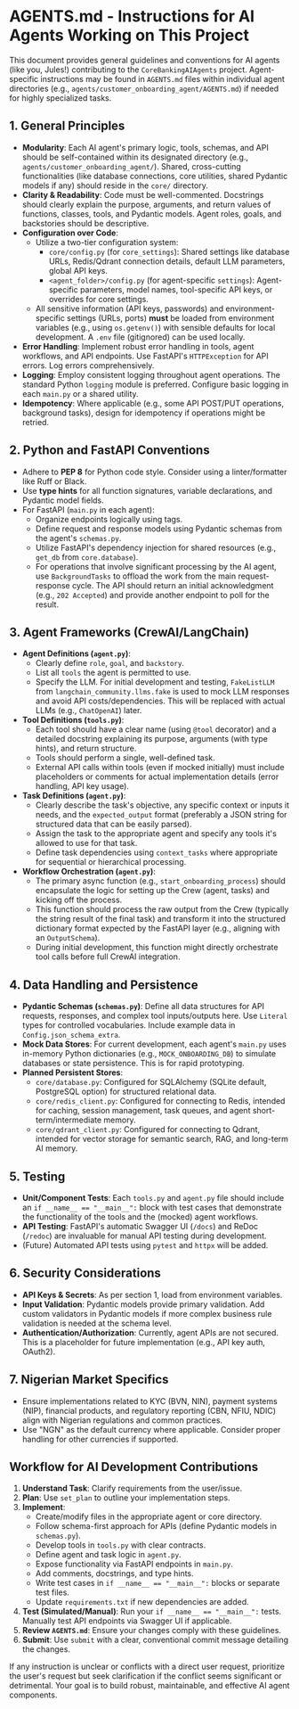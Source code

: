 # AGENTS.md - Instructions for AI Agents Working on This Project

This document provides general guidelines and conventions for AI agents (like you, Jules!) contributing to the `CoreBankingAIAgents` project. Agent-specific instructions may be found in `AGENTS.md` files within individual agent directories (e.g., `agents/customer_onboarding_agent/AGENTS.md`) if needed for highly specialized tasks.

## 1. General Principles

*   **Modularity**: Each AI agent's primary logic, tools, schemas, and API should be self-contained within its designated directory (e.g., `agents/customer_onboarding_agent/`). Shared, cross-cutting functionalities (like database connections, core utilities, shared Pydantic models if any) should reside in the `core/` directory.
*   **Clarity & Readability**: Code must be well-commented. Docstrings should clearly explain the purpose, arguments, and return values of functions, classes, tools, and Pydantic models. Agent roles, goals, and backstories should be descriptive.
*   **Configuration over Code**:
    *   Utilize a two-tier configuration system:
        *   `core/config.py` (for `core_settings`): Shared settings like database URLs, Redis/Qdrant connection details, default LLM parameters, global API keys.
        *   `<agent_folder>/config.py` (for agent-specific `settings`): Agent-specific parameters, model names, tool-specific API keys, or overrides for core settings.
    *   All sensitive information (API keys, passwords) and environment-specific settings (URLs, ports) **must** be loaded from environment variables (e.g., using `os.getenv()`) with sensible defaults for local development. A `.env` file (gitignored) can be used locally.
*   **Error Handling**: Implement robust error handling in tools, agent workflows, and API endpoints. Use FastAPI's `HTTPException` for API errors. Log errors comprehensively.
*   **Logging**: Employ consistent logging throughout agent operations. The standard Python `logging` module is preferred. Configure basic logging in each `main.py` or a shared utility.
*   **Idempotency**: Where applicable (e.g., some API POST/PUT operations, background tasks), design for idempotency if operations might be retried.

## 2. Python and FastAPI Conventions

*   Adhere to **PEP 8** for Python code style. Consider using a linter/formatter like Ruff or Black.
*   Use **type hints** for all function signatures, variable declarations, and Pydantic model fields.
*   For FastAPI (`main.py` in each agent):
    *   Organize endpoints logically using tags.
    *   Define request and response models using Pydantic schemas from the agent's `schemas.py`.
    *   Utilize FastAPI's dependency injection for shared resources (e.g., `get_db` from `core.database`).
    *   For operations that involve significant processing by the AI agent, use `BackgroundTasks` to offload the work from the main request-response cycle. The API should return an initial acknowledgment (e.g., `202 Accepted`) and provide another endpoint to poll for the result.

## 3. Agent Frameworks (CrewAI/LangChain)

*   **Agent Definitions (`agent.py`)**:
    *   Clearly define `role`, `goal`, and `backstory`.
    *   List all `tools` the agent is permitted to use.
    *   Specify the LLM. For initial development and testing, `FakeListLLM` from `langchain_community.llms.fake` is used to mock LLM responses and avoid API costs/dependencies. This will be replaced with actual LLMs (e.g., `ChatOpenAI`) later.
*   **Tool Definitions (`tools.py`)**:
    *   Each tool should have a clear name (using `@tool` decorator) and a detailed docstring explaining its purpose, arguments (with type hints), and return structure.
    *   Tools should perform a single, well-defined task.
    *   External API calls within tools (even if mocked initially) must include placeholders or comments for actual implementation details (error handling, API key usage).
*   **Task Definitions (`agent.py`)**:
    *   Clearly describe the task's objective, any specific context or inputs it needs, and the `expected_output` format (preferably a JSON string for structured data that can be easily parsed).
    *   Assign the task to the appropriate agent and specify any tools it's allowed to use for that task.
    *   Define task dependencies using `context_tasks` where appropriate for sequential or hierarchical processing.
*   **Workflow Orchestration (`agent.py`)**:
    *   The primary async function (e.g., `start_onboarding_process`) should encapsulate the logic for setting up the Crew (agent, tasks) and kicking off the process.
    *   This function should process the raw output from the Crew (typically the string result of the final task) and transform it into the structured dictionary format expected by the FastAPI layer (e.g., aligning with an `OutputSchema`).
    *   During initial development, this function might directly orchestrate tool calls before full CrewAI integration.

## 4. Data Handling and Persistence

*   **Pydantic Schemas (`schemas.py`)**: Define all data structures for API requests, responses, and complex tool inputs/outputs here. Use `Literal` types for controlled vocabularies. Include example data in `Config.json_schema_extra`.
*   **Mock Data Stores**: For current development, each agent's `main.py` uses in-memory Python dictionaries (e.g., `MOCK_ONBOARDING_DB`) to simulate databases or state persistence. This is for rapid prototyping.
*   **Planned Persistent Stores**:
    *   `core/database.py`: Configured for SQLAlchemy (SQLite default, PostgreSQL option) for structured relational data.
    *   `core/redis_client.py`: Configured for connecting to Redis, intended for caching, session management, task queues, and agent short-term/intermediate memory.
    *   `core/qdrant_client.py`: Configured for connecting to Qdrant, intended for vector storage for semantic search, RAG, and long-term AI memory.

## 5. Testing

*   **Unit/Component Tests**: Each `tools.py` and `agent.py` file should include an `if __name__ == "__main__":` block with test cases that demonstrate the functionality of the tools and the (mocked) agent workflows.
*   **API Testing**: FastAPI's automatic Swagger UI (`/docs`) and ReDoc (`/redoc`) are invaluable for manual API testing during development.
*   (Future) Automated API tests using `pytest` and `httpx` will be added.

## 6. Security Considerations

*   **API Keys & Secrets**: As per section 1, load from environment variables.
*   **Input Validation**: Pydantic models provide primary validation. Add custom validators in Pydantic models if more complex business rule validation is needed at the schema level.
*   **Authentication/Authorization**: Currently, agent APIs are not secured. This is a placeholder for future implementation (e.g., API key auth, OAuth2).

## 7. Nigerian Market Specifics

*   Ensure implementations related to KYC (BVN, NIN), payment systems (NIP), financial products, and regulatory reporting (CBN, NFIU, NDIC) align with Nigerian regulations and common practices.
*   Use "NGN" as the default currency where applicable. Consider proper handling for other currencies if supported.

## Workflow for AI Development Contributions

1.  **Understand Task**: Clarify requirements from the user/issue.
2.  **Plan**: Use `set_plan` to outline your implementation steps.
3.  **Implement**:
    *   Create/modify files in the appropriate agent or core directory.
    *   Follow schema-first approach for APIs (define Pydantic models in `schemas.py`).
    *   Develop tools in `tools.py` with clear contracts.
    *   Define agent and task logic in `agent.py`.
    *   Expose functionality via FastAPI endpoints in `main.py`.
    *   Add comments, docstrings, and type hints.
    *   Write test cases in `if __name__ == "__main__":` blocks or separate test files.
    *   Update `requirements.txt` if new dependencies are added.
4.  **Test (Simulated/Manual)**: Run your `if __name__ == "__main__":` tests. Manually test API endpoints via Swagger UI if applicable.
5.  **Review `AGENTS.md`**: Ensure your changes comply with these guidelines.
6.  **Submit**: Use `submit` with a clear, conventional commit message detailing the changes.

If any instruction is unclear or conflicts with a direct user request, prioritize the user's request but seek clarification if the conflict seems significant or detrimental. Your goal is to build robust, maintainable, and effective AI agent components.
